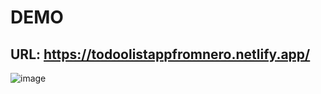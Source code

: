 # DEMO
## URL: https://todoolistappfromnero.netlify.app/

![image](https://user-images.githubusercontent.com/99098290/211896488-c9852ca3-c1be-4605-b39f-845d20b093f3.png)

